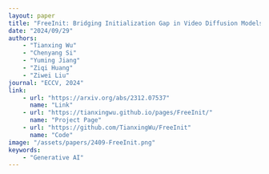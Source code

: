 ```yaml
---
layout: paper
title: "FreeInit: Bridging Initialization Gap in Video Diffusion Models"
date: "2024/09/29"
authors: 
    - "Tianxing Wu"
    - "Chenyang Si"
    - "Yuming Jiang"
    - "Ziqi Huang"
    - "Ziwei Liu"
journal: "ECCV, 2024"
link:
    - url: "https://arxiv.org/abs/2312.07537"
      name: "Link"
    - url: "https://tianxingwu.github.io/pages/FreeInit/"
      name: "Project Page"
    - url: "https://github.com/TianxingWu/FreeInit"
      name: "Code"
image: "/assets/papers/2409-FreeInit.png"
keywords:
    - "Generative AI"
---
```


<!-- 
Speech Technology  
Generative AI 
Multimodal AI  
Embodied Intelligence 
AI Safety  
Medical AI 
Data Intelligence-->